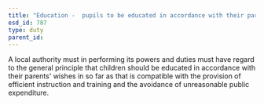 ```yaml
---
title: "Education -  pupils to be educated in accordance with their parents' wishes"
esd_id: 787
type: duty
parent_id:  
---
```


A local authority must in performing its powers and duties must have regard to the general principle that children should be educated in accordance with their parents' wishes in so far as that is compatible with the provision of efficient instruction and training and the avoidance of unreasonable public expenditure.

